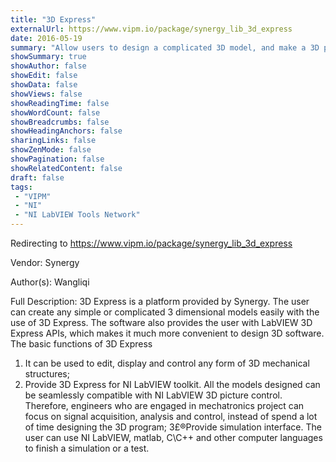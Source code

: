 ```yaml
---
title: "3D Express"
externalUrl: https://www.vipm.io/package/synergy_lib_3d_express
date: 2016-05-19
summary: "Allow users to design a complicated 3D model, and make a 3D program easily."
showSummary: true
showAuthor: false
showEdit: false
showData: false
showViews: false
showReadingTime: false
showWordCount: false
showBreadcrumbs: false
showHeadingAnchors: false
sharingLinks: false
showZenMode: false
showPagination: false
showRelatedContent: false
draft: false
tags:
 - "VIPM"
 - "NI"
 - "NI LabVIEW Tools Network"
---
```


Redirecting to https://www.vipm.io/package/synergy_lib_3d_express

Vendor: Synergy

Author(s): Wangliqi
 
Full Description:
3D Express is a platform provided by Synergy. The user can create any simple or complicated 3 dimensional models easily with the use of 3D Express. The software also provides the user with LabVIEW 3D Express APIs, which makes it much more convenient to design 3D software.
The basic functions of 3D Express
1. It can be used to edit, display and control any form of 3D mechanical structures;
2. Provide 3D Express for NI LabVIEW toolkit. All the models designed can be seamlessly compatible with NI LabVIEW 3D picture control. Therefore, engineers who are engaged in mechatronics project can focus on signal acquisition, analysis and control, instead of spend a lot of time designing the 3D program;
3£®Provide simulation interface. The user can use NI LabVIEW, matlab, C\\C++ and other computer languages to finish a simulation or a test.